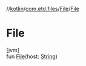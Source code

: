 //[kotlin](../../../index.md)/[com.etd.files](../index.md)/[File](index.md)/[File](-file.md)

# File

[jvm]\
fun [File](-file.md)(host: [String](https://kotlinlang.org/api/latest/jvm/stdlib/kotlin/-string/index.html))
